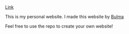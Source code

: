 [Link](sjdai.github.io)

This is my personal website. I made this website by [Bulma](https://github.com/jgthms/bulma)

Feel free to use the repo to create your own website!
